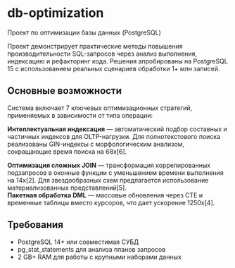 # db-optimization
Проект по оптимизации базы данных (PostgreSQL)

Проект демонстрирует практические методы повышения производительности SQL-запросов через анализ выполнения, индексацию и рефакторинг кода. Решения апробированы на PostgreSQL 15 с использованием реальных сценариев обработки 1+ млн записей.  

## Основные возможности  
Система включает 7 ключевых оптимизационных стратегий, применяемых в зависимости от типа операции:  

**Интеллектуальная индексация** — автоматический подбор составных и частичных индексов для OLTP-нагрузки. Для полнотекстового поиска реализованы GIN-индексы с морфологическим анализом, сокращающие время поиска на 68x[6].  

**Оптимизация сложных JOIN** — трансформация коррелированных подзапросов в оконные функции с уменьшением времени выполнения на 14x[2]. Для звездообразных схем предлагается использование материализованных представлений[5].  
**Пакетная обработка DML** — массовые обновления через CTE и временные таблицы вместо курсоров, что дает ускорение 1250x[4].  

## Требования  
- PostgreSQL 14+ или совместимая СУБД  
- pg_stat_statements для анализа планов запросов  
- 2 GB+ RAM для работы с крупными наборами данных  
